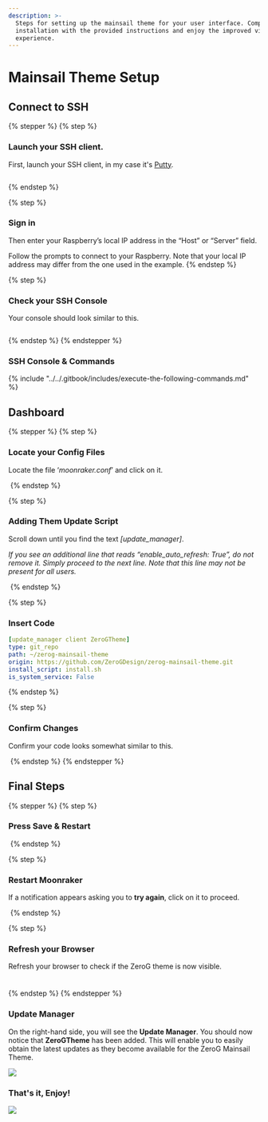 ```yaml
---
description: >-
  Steps for setting up the mainsail theme for your user interface. Complete the
  installation with the provided instructions and enjoy the improved visual
  experience.
---
```


# Mainsail Theme Setup

## Connect to SSH

{% stepper %}
{% step %}
### Launch your SSH client.

First, launch your SSH client, in my case it's [Putty](https://www.putty.org/).

<img src="https://docs2.zerog.one/images/other/mainsail/theme/step1.png" alt="" data-size="original">


{% endstep %}

{% step %}
### Sign in

Then enter your Raspberry’s local IP address in the “Host” or “Server” field.

Follow the prompts to connect to your Raspberry. Note that your local IP address may differ from the one used in the example.
{% endstep %}

{% step %}
### Check your SSH Console

Your console should look similar to this.

<img src="https://docs.zerog.one/assets/images/howto/theme/step2.png" alt="" data-size="original">


{% endstep %}
{% endstepper %}

### SSH Console & Commands

{% include "../../.gitbook/includes/execute-the-following-commands.md" %}

## Dashboard

{% stepper %}
{% step %}
### Locate your Config Files

Locate the file ‘_moonraker.conf_’ and click on it.

<img src="https://docs2.zerog.one/images/other/mainsail/theme/step6.png" alt="" data-size="original">
{% endstep %}

{% step %}
### Adding Them Update Script

Scroll down until you find the text _\[update\_manager]_.

_If you see an additional line that reads “enable\_auto\_refresh: True”, do not remove it. Simply proceed to the next line. Note that this line may not be present for all users._

<img src="https://docs2.zerog.one/images/other/mainsail/theme/step7.png" alt="" data-size="original">
{% endstep %}

{% step %}
### Insert Code

```yaml
[update_manager client ZeroGTheme]
type: git_repo
path: ~/zerog-mainsail-theme
origin: https://github.com/ZeroGDesign/zerog-mainsail-theme.git
install_script: install.sh
is_system_service: False
```
{% endstep %}

{% step %}
### Confirm Changes

Confirm your code looks somewhat similar to this.

<img src="https://docs2.zerog.one/images/other/mainsail/theme/step8.png" alt="" data-size="original">
{% endstep %}
{% endstepper %}



## Final Steps

{% stepper %}
{% step %}
### Press Save & Restart

<img src="https://docs2.zerog.one/images/other/mainsail/theme/step9.png" alt="" data-size="original">
{% endstep %}

{% step %}
### Restart Moonraker

If a notification appears asking you to **try again**, click on it to proceed.

<img src="https://docs2.zerog.one/images/other/mainsail/theme/step10.png" alt="" data-size="original">
{% endstep %}

{% step %}
### Refresh your Browser

Refresh your browser to check if the ZeroG theme is now visible.

<img src="https://docs2.zerog.one/images/other/mainsail/theme/step11.png" alt="" data-size="original">

###
{% endstep %}
{% endstepper %}

### Update Manager

On the right-hand side, you will see the **Update Manager**. You should now notice that **ZeroGTheme** has been added. This will enable you to easily obtain the latest updates as they become available for the ZeroG Mainsail Theme.

![](https://docs2.zerog.one/images/other/mainsail/theme/step12.png)

### That's it, Enjoy!

![](https://docs2.zerog.one/images/other/mainsail/theme/step13.png)
